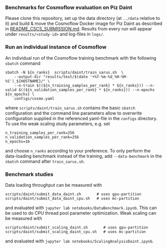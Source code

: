 ### Benchmarks for Cosmoflow evaluation on Piz Daint

Please clone this repository, set up the data directory (at `../data` relative to it) and build & move the Cosmoflow Docker image for Piz Daint as described in [README_CSCS_SUBMISSION.md](README_CSCS_SUBMISSION.md). Results from every run will appear under `results/<study-id>` and log-files in `logs/`.


### Run an individual instance of Cosmoflow

An individual run of the Cosmoflow training benchmark with the following `sbatch` command
```
sbatch -N ${n_ranks}  scripts/daint/train_sarus.sh  \
    --output-dir "results/test/$(date '+%Y-%m-%d_%H-%M-%S')_${HOSTNAME}/" \
    --n-train $((${n_training_samples_per_rank} * ${n_ranks})) --n-valid $((${n_validation_samples_per_rank} * ${n_ranks})) --n-epochs ${n_epochs} \
    configs/cosmo.yaml
```
where `scripts/daint/train_sarus.sh` contains the basic `sbatch` configuration and the command line parameters allow to overwrite configuration supplied in the referenced yaml-file in the `configs` directory. To use the weak scaling study parameters, e.g. set
```
n_training_samples_per_rank=256
n_validation_samples_per_rank=256
n_epochs=16
```
and choose `n_ranks` according to your preference. To only perform the data-loading benchmark instead of the training, add `--data-benchmark` in the `sbatch` command after `train_sarus.sh`.

### Benchmark studies

Data loading throughput can be measured with 

```
scripts/daint/submit_data_daint.sh       # uses gpu-partition
scripts/daint/submit_data_daint_cpu.sh   # uses mc-partition
```

and evaluated with `jupyter lab notebooks/DataBenchmark.ipynb`. This can be used to do CPU thread pool parameter optimization. Weak scaling can be measured with

```
scripts/daint/submit_scaling_daint.sh       # uses gpu-partition
scripts/daint/submit_scaling_daint_cpu.sh   # uses mc-partition
```

and evaluated with `jupyter lab notebooks/ScalingAnalysisDaint.ipynb`.

